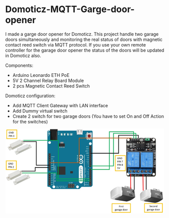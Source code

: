 # Domoticz-MQTT-Garge-door-opener

I made a  garge door opener for Domoticz. This project handle two garage doors simultaneously and monitoring the real status of doors with magnetic contact reed switch via MQTT protocol. If you use your own remote controller for the garage door opener the status of the doors will be updated in Domoticz also.

Components:

- Arduino Leonardo ETH PoE
- 5V 2 Channel Relay Board Module
- 2 pcs Magnetic Contact Reed Switch

Domoticz configuration:

- Add MQTT Client Gateway with LAN interface
- Add Dummy virtual switch
- Create 2 switch for two garage doors (You have to set On and Off Action for the switches)

![](pictures/Wiring_diagram.png)
